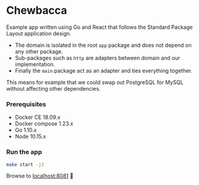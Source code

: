 # Chewbacca

Example app written using Go and React that follows the Standard Package Layout application design.

- The domain is isolated in the root `app` package and does not depend on any other package.
- Sub-packages such as `http` are adapters between domain and our implementation.
- Finally the `main` package act as an adapter and ties everything together.

This means for example that we could swap out PostgreSQL for MySQL without affecting other dependencies.

### Prerequisites

- Docker CE 18.09.x
- Docker compose 1.23.x
- Go 1.10.x
- Node 10.15.x

### Run the app

```bash
make start -j3
```

Browse to [localhost:8081](http://localhost:8081) :rainbow:
